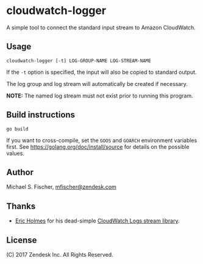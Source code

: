 cloudwatch-logger
=================
A simple tool to connect the standard input stream to Amazon CloudWatch.

Usage
-----
```
cloudwatch-logger [-t] LOG-GROUP-NAME LOG-STREAM-NAME
```

If the `-t` option is specified, the input will also be copied to standard
output.

The log group and log stream will automatically be created if necessary.

**NOTE:** The named log stream must not exist prior to running this program.

Build instructions
------------------
```
go build
```

If you want to cross-compile, set the `GOOS` and `GOARCH` environment variables
first.  See https://golang.org/doc/install/source for details on the possible
values.

Author
------
Michael S. Fischer, <mfischer@zendesk.com>

Thanks
------
* [Eric Holmes](https://github.com/ejholmes) for his dead-simple [CloudWatch
  Logs stream library](https://github.com/ejholmes/cloudwatch).

License
-------
(C) 2017 Zendesk Inc.  All Rights Reserved.
